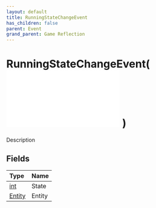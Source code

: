```yaml
---
layout: default
title: RunningStateChangeEvent
has_children: false
parent: Event
grand_parent: Game Reflection
---
```

# RunningStateChangeEvent( ![ EntityEventBase ](/game-reflection/events/entity_event_base.md) )
Description 

## Fields
| Type | Name |
|:-------------|:--------------|
| [int](/game-reflection/enums/int.md) | State |
| [Entity](/game-reflection/classes/entity.md) | Entity |
